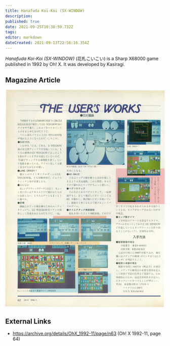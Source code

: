 ```yaml
---
title: Hanafuda Koi-Koi (SX-WINDOW)
description: 
published: true
date: 2021-09-25T10:38:59.732Z
tags: 
editor: markdown
dateCreated: 2021-09-13T22:56:16.354Z
---
```


_Hanafuda Koi-Koi (SX-WINDOW)_ (<span lang='ja'>花札こいこい</span>) is a Sharp X68000 game published in 1992 by Oh! X.
It was developed by Kasiragi.

## Magazine Article

![ohx_1992-11_0063.jpg](/ohx_1992-11_0063.jpg)

## External Links
- https://archive.org/details/OhX_1992-11/page/n63 (Oh! X 1992-11, page 64)